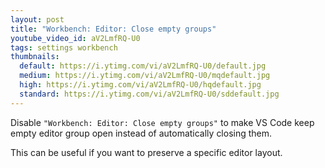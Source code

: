 ```yaml
---
layout: post
title: "Workbench: Editor: Close empty groups"
youtube_video_id: aV2LmfRQ-U0
tags: settings workbench
thumbnails:
  default: https://i.ytimg.com/vi/aV2LmfRQ-U0/default.jpg
  medium: https://i.ytimg.com/vi/aV2LmfRQ-U0/mqdefault.jpg
  high: https://i.ytimg.com/vi/aV2LmfRQ-U0/hqdefault.jpg
  standard: https://i.ytimg.com/vi/aV2LmfRQ-U0/sddefault.jpg
---
```


Disable `"Workbench: Editor: Close empty groups"` to make VS Code keep empty editor group open instead of automatically closing them.

This can be useful if you want to preserve a specific editor layout.
